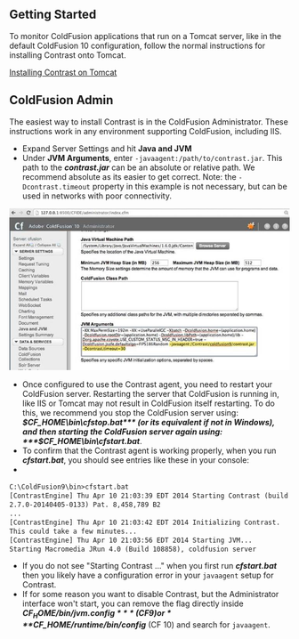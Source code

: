 <!--
title: "ColdFusion"
description: "ColdFusion installation process"
tags: "java agent installation coldfusion admin"
-->


## Getting Started
To monitor ColdFusion applications that run on a Tomcat server, like in the default ColdFusion 10 configuration, follow the normal instructions for installing Contrast onto Tomcat.

[Installing Contrast on Tomcat](installation_javainstall.html#tomcat)

## ColdFusion Admin
The easiest way to install Contrast is in the ColdFusion Administrator. These instructions work in any environment supporting ColdFusion, including IIS.
* Expand Server Settings and hit **Java and JVM**
* Under **JVM Arguments**, enter ```-javaagent:/path/to/contrast.jar```. This path to the ***contrast.jar*** can be an absolute or relative path. We recommend absolute as its easier to get correct. Note: the ```-Dcontrast.timeout``` property in this example is not necessary, but can be used in networks with poor connectivity. 

<a href="assets/images/KB2-i03.jpg" rel="lightbox" title="JVM Arguments"><img class="thumbnail" src="assets/images/KB2-i03.jpg"/></a>

* Once configured to use the Contrast agent, you need to restart your ColdFusion server. Restarting the server that ColdFusion is running in, like IIS or Tomcat may not result in ColdFusion itself restarting. To do this, we recommend you stop the ColdFusion server using: ***$CF_HOME\bin\cfstop.bat*** (or its equivalent if not in Windows), and then starting the ColdFusion server again using: ***$CF_HOME\bin\cfstart.bat***.
* To confirm that the Contrast agent is working properly, when you run ***cfstart.bat***, you should see entries like these in your console: 
* 
````
C:\ColdFusion9\bin>cfstart.bat
[ContrastEngine] Thu Apr 10 21:03:39 EDT 2014 Starting Contrast (build 2.7.0-20140405-0133) Pat. 8,458,789 B2
...
[ContrastEngine] Thu Apr 10 21:03:42 EDT 2014 Initializing Contrast. This could take a few minutes...
[ContrastEngine] Thu Apr 10 21:03:56 EDT 2014 Starting JVM...
Starting Macromedia JRun 4.0 (Build 108858), coldfusion server
````

* If you do not see "Starting Contrast ..." when you first run ***cfstart.bat*** then you likely have a configuration error in your ```javaagent``` setup for Contrast.
* If for some reason you want to disable Contrast, but the Administrator interface won't start, you can remove the flag directly inside ***$CF_HOME/bin/jvm.config*** (CF 9) or ***$CF_HOME/runtime/bin/config*** (CF 10) and search for ```javaagent```.
